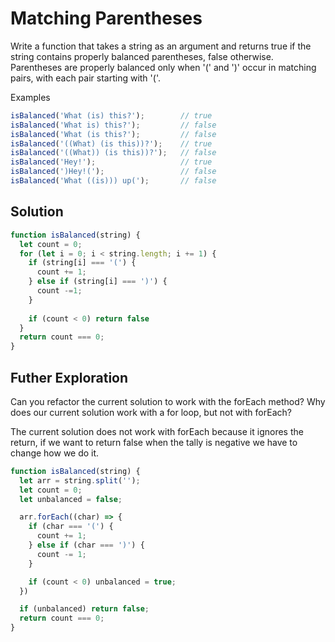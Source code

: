 # Matching Parentheses
Write a function that takes a string as an argument and returns true if the string contains properly balanced parentheses, false otherwise. Parentheses are properly balanced only when '(' and ')' occur in matching pairs, with each pair starting with '('.

Examples
```js
isBalanced('What (is) this?');        // true
isBalanced('What is) this?');         // false
isBalanced('What (is this?');         // false
isBalanced('((What) (is this))?');    // true
isBalanced('((What)) (is this))?');   // false
isBalanced('Hey!');                   // true
isBalanced(')Hey!(');                 // false
isBalanced('What ((is))) up(');       // false
```

## Solution
```js
function isBalanced(string) {
  let count = 0;
  for (let i = 0; i < string.length; i += 1) {
    if (string[i] === '(') {
      count += 1;
    } else if (string[i] === ')') {
      count -=1;
    }
    
    if (count < 0) return false
  }
  return count === 0;
}
```

## Futher Exploration
Can you refactor the current solution to work with the forEach method? Why does our current solution work with a for loop, but not with forEach?

The current solution does not work with forEach because it ignores the return, if we want to return false when the tally is negative we have to change how we do it.
```js
function isBalanced(string) {
  let arr = string.split('');
  let count = 0;
  let unbalanced = false;

  arr.forEach((char) => {
    if (char === '(') {
      count += 1;
    } else if (char === ')') {
      count -= 1;
    }

    if (count < 0) unbalanced = true;
  })

  if (unbalanced) return false;
  return count === 0;
}
```